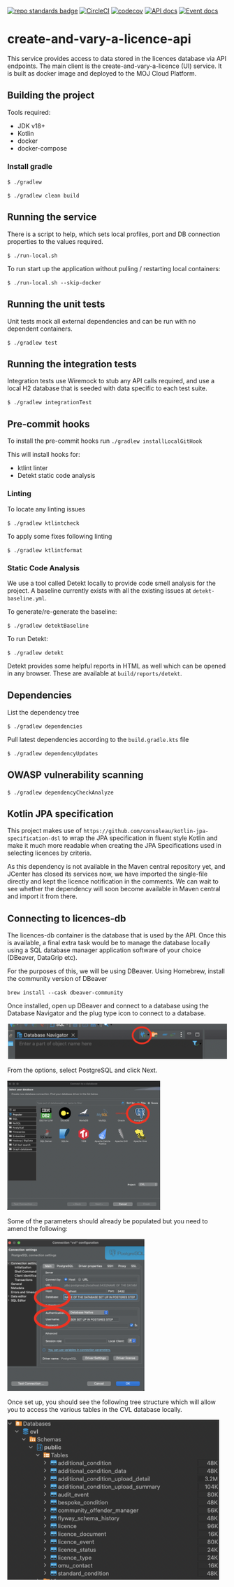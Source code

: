 [![repo standards badge](https://img.shields.io/badge/dynamic/json?color=blue&style=flat&logo=github&label=MoJ%20Compliant&query=%24.result&url=https%3A%2F%2Foperations-engineering-reports.cloud-platform.service.justice.gov.uk%2Fapi%2Fv1%2Fcompliant_public_repositories%2Fcreate-and-vary-a-licence-api)](https://operations-engineering-reports.cloud-platform.service.justice.gov.uk/public-github-repositories.html#create-and-vary-a-licence-api "Link to report")
[![CircleCI](https://circleci.com/gh/ministryofjustice/create-and-vary-a-licence-api/tree/main.svg?style=svg)](https://circleci.com/gh/ministryofjustice/create-and-vary-a-licence-api)
[![codecov](https://codecov.io/gh/ministryofjustice/create-and-vary-a-licence-api/branch/main/graph/badge.svg?token=G7EZ0S2D92)](https://codecov.io/gh/ministryofjustice/create-and-vary-a-licence-api)
[![API docs](https://img.shields.io/badge/API_docs_-view-85EA2D.svg?logo=swagger)](https://create-and-vary-a-licence-api-dev.hmpps.service.justice.gov.uk/swagger-ui/index.html)
[![Event docs](https://img.shields.io/badge/Event_docs-view-85EA2D.svg)](https://studio.asyncapi.com/?url=https://raw.githubusercontent.com/ministryofjustice/create-and-vary-a-licence-api/main/async-api.yml)

# create-and-vary-a-licence-api

This service provides access to data stored in the licences database via API endpoints.
The main client is the create-and-vary-a-licence (UI) service.
It is built as  docker image and deployed to the MOJ Cloud Platform.

## Building the project

Tools required:

* JDK v18+
* Kotlin
* docker
* docker-compose

### Install gradle

`$ ./gradlew`

`$ ./gradlew clean build`

## Running the service

There is a script to help, which sets local profiles, port and DB connection properties to the 
values required.

`$ ./run-local.sh`

To run start up the application without pulling / restarting local containers:

`$ ./run-local.sh --skip-docker`

## Running the unit tests

Unit tests mock all external dependencies and can be run with no dependent containers.

`$ ./gradlew test`

## Running the integration tests

Integration tests use Wiremock to stub any API calls required, and use a local H2 database 
that is seeded with data specific to each test suite.

`$ ./gradlew integrationTest`

## Pre-commit hooks

To install the pre-commit hooks run `./gradlew installLocalGitHook`

This will install hooks for:
* ktlint linter
* Detekt static code analysis

### Linting

To locate any linting issues

`$ ./gradlew ktlintcheck`

To apply some fixes following linting

`$ ./gradlew ktlintformat` 

### Static Code Analysis

We use a tool called Detekt locally to provide code smell
analysis for the project. A baseline currently exists with all the existing
issues at `detekt-baseline.yml`.

To generate/re-generate the baseline:

`$ ./gradlew detektBaseline`

To run Detekt:

`$ ./gradlew detekt`

Detekt provides some helpful reports in HTML as well which can be opened in any
browser. These are available at `build/reports/detekt`.

## Dependencies

List the dependency tree

`$ ./gradlew dependencies`

Pull latest dependencies according to the `build.gradle.kts` file

`$ ./gradlew dependencyUpdates`


## OWASP vulnerability scanning

`$ ./gradlew dependencyCheckAnalyze`


## Kotlin JPA specification

This project makes use of `https://github.com/consoleau/kotlin-jpa-specification-dsl` to wrap the JPA specification
in fluent style Kotlin and make it much more readable when creating the JPA Specifications used in selecting licences
by criteria.

As this dependency is not available in the Maven central repository yet, and JCenter has closed its
services now, we have imported the single-file directly and kept the licence notification in the comments. 
We can wait to see whether the dependency will soon become available in Maven central and import it from there.

## Connecting to licences-db

The licences-db container is the database that is used by the API. Once this is available, a final extra task would be 
to manage the database locally using a SQL database manager application software of your choice (DBeaver, DataGrip etc).


For the purposes of this, we will be using DBeaver. Using Homebrew, install the community version of DBeaver

`brew install --cask dbeaver-community`

Once installed, open up DBeaver and connect to a database using the Database Navigator and the plug type icon to connect to a database.

![database-connection.png](images%2Fdatabase-connection.png)

From the options, select PostgreSQL and click Next.

![postgres-data-source.png](images%2Fpostgres-data-source.png)

Some of the parameters should already be populated but you need to amend the following:

![postgres-configuration.png](images%2Fpostgres-configuration.png)

Once set up, you should see the following tree structure which will allow you to access the various tables in the CVL database locally.

![posttgres-example.png](images%2Fposttgres-example.png)
